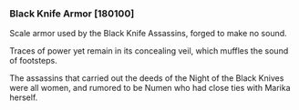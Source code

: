 ### Black Knife Armor [180100]

Scale armor used by the Black Knife Assassins, forged to make no sound.

Traces of power yet remain in its concealing veil, which muffles the sound of footsteps.

The assassins that carried out the deeds of the Night of the Black Knives were all women, and rumored to be Numen who had close ties with Marika herself.